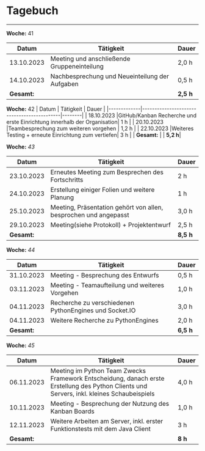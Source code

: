 # Tagebuch
---

**Woche:** 41

| Datum       | Tätigkeit                                  | Dauer  |
|-------------|---------------------------------------------|--------|
| 13.10.2023  |Meeting und anschließende Gruppeneinteilung  | 2,0 h  |
| 14.10.2023  |Nachbesprechung und Neueinteilung der Aufgaben| 0,5 h  |
| **Gesamt:**  |                                            | **2,5 h**  |


**Woche:** 42
| Datum       | Tätigkeit                                  | Dauer  |
|-------------|--------------------------------------------|--------|
| 18.10.2023  |GitHub/Kanban Recherche und erste Einrichtung innerhalb der Organisation| 1 h  |
| 20.10.2023  |Teambesprechung zum weiteren vorgehen | 1,2 h  |
| 22.10.2023  |Weiteres Testing + erneute Einrichtung zum vertiefen| 3 h  |
| **Gesamt:** |                                            | **5,2 h**|

**Woche:** *43*

| Datum       | Tätigkeit                                  | Dauer  |
|-------------|---------------------------------------------|--------|
|23.10.2023|Erneutes Meeting zum Besprechen des Fortschritts|2 h|
|24.10.2023|Erstellung einiger Folien und weitere Planung |1 h|
|25.10.2023|Meeting, Präsentation gehört von allen, besprochen und angepasst| 3,0 h |
|29.10.2023|Meeting(siehe Protokoll) + Projektentwurf  | 2,5 h |
| **Gesamt:**  |                                            | **8,5 h**  |

**Woche:** *44*

| Datum       | Tätigkeit                                  | Dauer  |
|-------------|---------------------------------------------|--------|
|31.10.2023|Meeting - Besprechung des Entwurfs | 0,5 h |
|03.11.2023|Meeting - Teamaufteilung und weiteres Vorgehen | 1,0 h|
|04.11.2023|Recherche zu verschiedenen PythonEngines und Socket.IO| 3,0 h|
|04.11.2023|Weitere Recherche zu PythonEngines | 2,0 h|
| **Gesamt:**  |                                            | **6,5 h**  |

**Woche:** *45*

| Datum       | Tätigkeit                                  | Dauer  |
|-------------|---------------------------------------------|--------|
|06.11.2023|Meeting im Python Team Zwecks Framework Entscheidung, danach erste Erstellung des Python Clients und Servers, inkl. kleines Schaubeispiels| 4,0 h|
|10.11.2023|Meeting - Besprechung der Nutzung des Kanban Boards | 1,0 h|
|12.11.2023|Weitere Arbeiten am Server, inkl. erster Funktionstests mit dem Java Client | 3 h |
| **Gesamt:**  |                                            | **8 h**  |